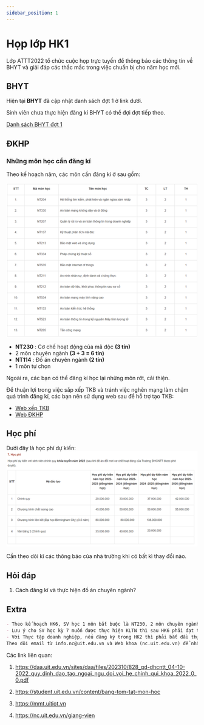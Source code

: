 ```yaml
---
sidebar_position: 1
---
```

# Họp lớp HK1
Lớp ATTT2022 tổ chức cuộc họp trực tuyến để thông báo các thông tin về BHYT và giải đáp các thắc mắc trong việc chuẩn bị cho năm học mới.
## BHYT
Hiện tại **BHYT** đã cập nhật danh sách đợt 1 ở link dưới.

Sinh viên chưa thực hiện đăng kí BHYT có thể đợi đợt tiếp theo.

[Danh sách BHYT đợt 1](https://docs.google.com/spreadsheets/d/1L4Or0Osqt9LH9XP_Vyiyo7KkrkbbYOFC/edit?gid=1853372004#gid=1853372004)

## ĐKHP
### Những môn học cần đăng kí
Theo kế hoạch năm, các môn cần đăng kí ở sau gồm:

![hk7](/img/docs/hk6.png)

* **NT230** : Cơ chế hoạt động của mã độc **(3 tín)**
* 2 môn chuyên ngành **(3 + 3 = 6 tín)**
* **NT114** : Đồ án chuyên ngành **(2 tín)**
* 1 môn tự chọn

Ngoài ra, các bạn có thể đăng kí học lại những môn rớt, cải thiện.

Để thuận lợi trong việc sắp xếp TKB và tránh việc nghẽn mạng làm chậm quá trình đăng kí, các bạn nên sử dụng web sau để hỗ trợ tạo TKB: 

* [Web xếp TKB](https://dkhp-uit.vercel.app/1)
* [Web ĐKHP](https://dkhp.uit.edu.vn/app/login)

## Học phí
Dưới đây là học phí dự kiến:
![hoc-phi-du-kien](/img/docs/hoc-phi-du-kien.png)

Cần theo dõi kĩ các thông báo của nhà trường khi có bất kì thay đổi nào.

## Hỏi đáp

1. Cách đăng kí và thực hiện đồ án chuyên ngành?

## Extra

```md title="Note của thầy Thịnh"
- Theo kế hoạch HK6, SV học 1 môn bắt buộc là NT230, 2 môn chuyên ngành, 1 môn tự chọn tự do, NT114 - Đồ án chuyên ngành.
- Lưu ý cho SV học kỳ 7 muốn được thực hiện KLTN thì sau HK6 phải đạt tối thiểu 111 tín chỉ (tính cả tiếng Anh, nếu chưa học AV3 thì cần học trong HK này vì khóa 2022 không còn được nộp chứng chỉ để miễn AV).
- Với Thực tập doanh nghiệp, nếu đăng ký trong HK2 thì phải bắt đầu thực tập trước 25/04/2025 thì mới đảm bảo yêu cầu 8 tuần trước khi báo cáo trước hội đồng.
Theo dõi email từ info.nc@uit.edu.vn và Web khoa (nc.uit.edu.vn) để nhận các thông báo về việc đăng ký thông tin cho các môn NT114, NT215

```

Các link liên quan:

1. https://daa.uit.edu.vn/sites/daa/files/202310/828_qd-dhcntt_04-10-2022_quy_dinh_dao_tao_ngoai_ngu_doi_voi_he_chinh_qui_khoa_2022_0_0.pdf

2. https://student.uit.edu.vn/content/bang-tom-tat-mon-hoc

3. https://mmt.uitiot.vn

4. https://nc.uit.edu.vn/giang-vien
